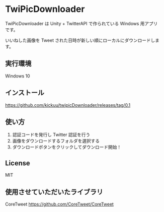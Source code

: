 # **TwiPicDownloader**

TwiPicDownloader は Unity + TwitterAPI で作られている Windows 用アプリです。

いいねした画像を Tweet された日時が新しい順にローカルにダウンロードします。

## 実行環境

Windows 10

## インストール

https://github.com/kickuu/twipicDownloader/releases/tag/0.1

## 使い方

1. 認証コードを発行し Twitter 認証を行う
1. 画像をダウンロードするフォルダを選択する
1. ダウンロードボタンをクリックしてダウンロード開始！


## License

MIT
## 使用させていただいたライブラリ
CoreTweet
https://github.com/CoreTweet/CoreTweet

